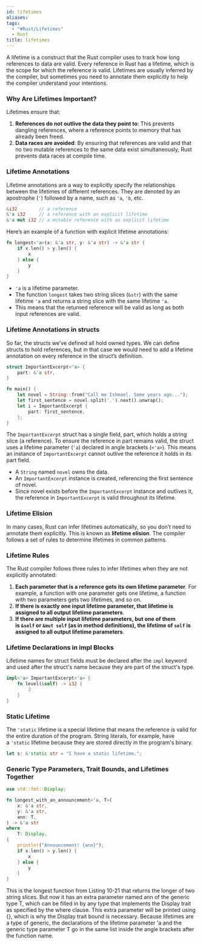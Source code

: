 ```yaml
---
id: lifetimes
aliases: 
tags:
  - "#Rust/Lifetimes"
  - Rust
title: lifetimes
---
```


A lifetime is a construct that the Rust compiler uses to track how long references to data are valid. Every reference in Rust has a lifetime, which is the scope for which the reference is valid. Lifetimes are usually inferred by the compiler, but sometimes you need to annotate them explicitly to help the compiler understand your intentions.

### Why Are Lifetimes Important?
Lifetimes ensure that: 
1. **References do not outlive the data they point to**: This prevents dangling references, where a reference points to memory that has already been freed.
2. **Data races are avoided**: By ensuring that references are valid and that no two mutable references to the same data exist simultaneously, Rust prevents data races at compile time.

### Lifetime Annotations
Lifetime annotations are a way to explicitly specify the relationships between the lifetimes of different references. They are denoted by an apostrophe (`'`) followed by a name, such as `'a`, `'b`, etc.

```rust
&i32        // a reference
&'a i32     // a reference with an explicit lifetime
&'a mut i32 // a mutable reference with an explicit lifetime
```

Here’s an example of a function with explicit lifetime annotations:
```rust
fn longest<'a>(x: &'a str, y: &'a str) -> &'a str {
    if x.len() > y.len() {
        x
    } else {
        y
    }
}
```

- `'a` is a lifetime parameter.
- The function `longest` takes two string slices (`&str`) with the same lifetime `'a` and returns a string slice with the same lifetime `'a`.
- This means that the returned reference will be valid as long as both input references are valid.

### Lifetime Annotations in structs
So far, the structs we’ve defined all hold owned types. We can define structs to hold references, but in that case we would need to add a lifetime annotation on every reference in the struct’s definition.

```rust
struct ImportantExcerpt<'a> {
    part: &'a str,
}

fn main() {
    let novel = String::from("Call me Ishmael. Some years ago...");
    let first_sentence = novel.split('.').next().unwrap();
    let i = ImportantExcerpt {
        part: first_sentence,
    };
}
```
The `ImportantExcerpt` struct has a single field, part, which holds a string slice (a reference). To ensure the reference in part remains valid, the struct uses a lifetime parameter (`'a`) declared in angle brackets (`<'a>`). This means an instance of `ImportantExcerpt` cannot outlive the reference it holds in its part field.

- A `String` named `novel` owns the data.
- An `ImportantExcerpt` instance is created, referencing the first sentence of novel.
- Since novel exists before the `ImportantExcerpt` instance and outlives it, the reference in `ImportantExcerpt` is valid throughout its lifetime.

### Lifetime Elision
In many cases, Rust can infer lifetimes automatically, so you don’t need to annotate them explicitly. This is known as **lifetime elision**. The compiler follows a set of rules to determine lifetimes in common patterns.

### Lifetime Rules
The Rust compiler follows three rules to infer lifetimes when they are not explicitly annotated:
1. **Each parameter that is a reference gets its own lifetime parameter**. For example, a function with one parameter gets one lifetime, a function with two parameters gets two lifetimes, and so on.
2. **If there is exactly one input lifetime parameter, that lifetime is assigned to all output lifetime parameters**.
3. **If there are multiple input lifetime parameters, but one of them is `&self` or `&mut self` (as in method definitions), the lifetime of `self` is assigned to all output lifetime parameters**.

### Lifetime Declarations in impl Blocks
Lifetime names for struct fields must be declared after the `impl` keyword and used after the struct's name because they are part of the struct's type.
```rust
impl<'a> ImportantExcerpt<'a> {
    fn level(&self) -> i32 {
        3
    }
}
```

### Static Lifetime
The `'static` lifetime is a special lifetime that means the reference is valid for the entire duration of the program. String literals, for example, have a `'static` lifetime because they are stored directly in the program's binary.

```rust
let s: &'static str = "I have a static lifetime.";
```

### Generic Type Parameters, Trait Bounds, and Lifetimes Together
```rust
use std::fmt::Display;

fn longest_with_an_announcement<'a, T>(
    x: &'a str,
    y: &'a str,
    ann: T,
) -> &'a str
where
    T: Display,
{
    println!("Announcement! {ann}");
    if x.len() > y.len() {
        x
    } else {
        y
    }
}
```

This is the longest function from Listing 10-21 that returns the longer of two string slices. But now it has an extra parameter named ann of the generic type T, which can be filled in by any type that implements the Display trait as specified by the where clause. This extra parameter will be printed using {}, which is why the Display trait bound is necessary. Because lifetimes are a type of generic, the declarations of the lifetime parameter 'a and the generic type parameter T go in the same list inside the angle brackets after the function name.
